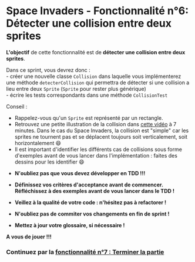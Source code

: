 # Space Invaders - Fonctionnalité n°6: Détecter une collision entre deux sprites

**L'objectif** de cette fonctionnalité est de **détecter une collision entre deux sprites**.

Dans ce sprint, vous devrez donc :  
	- créer une nouvelle classe `Collision` dans laquelle vous implémenterez une méthode `detecterCollision` qui permettra de détecter si une collision a lieu entre deux `Sprite` 
	(`Sprite` pour rester plus générique)  
	- écrire les tests correspondants dans une méthode `CollisionTest`  


Conseil :   
- Rappelez-vous qu'un `Sprite` est représenté par un rectangle.   
- Retrouvez une petite illustration de la collision dans [cette vidéo](https://www.youtube.com/watch?v=4X337M8kU8Q) à 7 minutes. Dans le cas du Space Invaders, la collision est "simple" car les sprites ne tournent pas et se déplacent toujours soit verticalement, soit horizontalement :smile:  
- Il est important d'identifier les différents cas de collisions sous forme d'exemples avant de vous lancer dans l'implémentation : faites des dessins pour les identifier :smile: 



* **N'oubliez pas que vous devez développer en TDD !!!**

* **Définissez vos critères d'acceptance avant de commencer.**  
**Réfléchissez à des exemples avant de vous lancer dans le TDD !**

* **Veillez à la qualité de votre code : n'hésitez pas à refactorer !**

* **N'oubliez pas de commiter vos changements en fin de sprint !**

* **Mettez à jour votre glossaire, si nécessaire !**

**A vous de jouer !!!**


### Continuez par la [fonctionnalité n°7 : Terminer la partie](SpaceInvaders_S7_TerminerPartie.md)